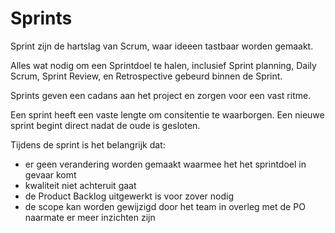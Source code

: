 # Sprints
Sprint zijn de hartslag van Scrum, waar ideeen tastbaar worden gemaakt.

Alles wat nodig om een Sprintdoel te halen, inclusief Sprint planning, Daily Scrum, Sprint Review, en Retrospective gebeurd binnen de Sprint.

Sprints geven een cadans aan het project en zorgen voor een vast ritme.

Een sprint heeft een vaste lengte om consitentie te waarborgen. Een nieuwe sprint begint direct nadat de oude is gesloten.

Tijdens de sprint is het belangrijk dat:
  - er geen verandering worden gemaakt waarmee het het sprintdoel in gevaar komt
  - kwaliteit niet achteruit gaat
  - de Product Backlog uitgewerkt is voor zover nodig
  - de scope kan worden gewijzigd door het team in overleg met de PO naarmate er meer inzichten zijn
